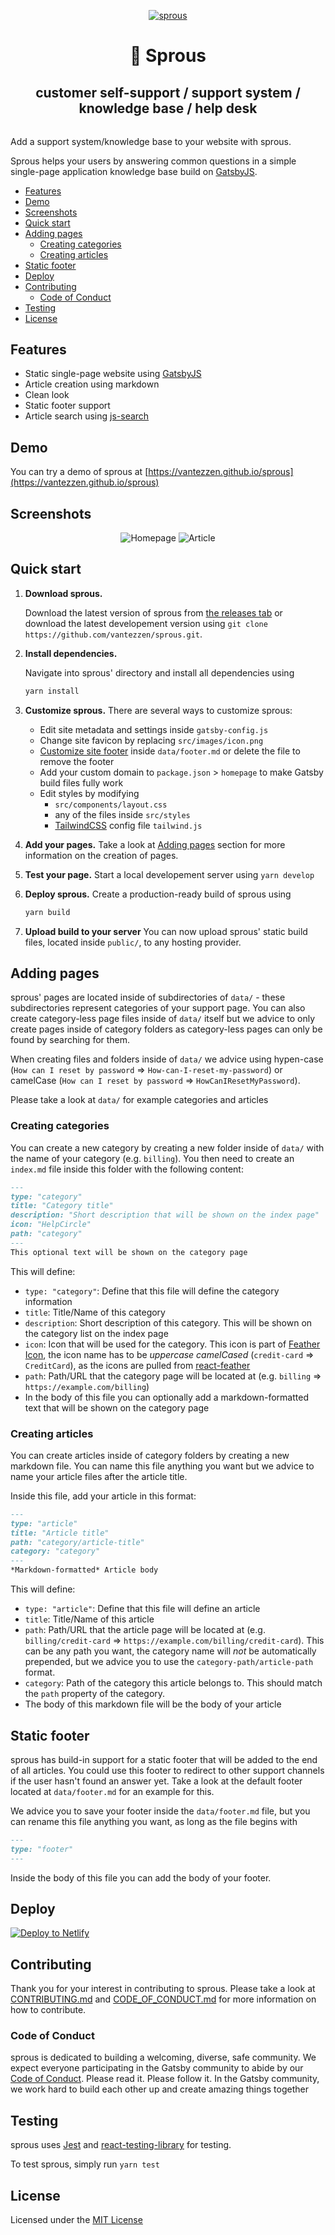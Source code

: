 <p align="center">
  <a href="https://sprous.vantezzen.io">
    <img alt="sprous" src="logo.png" />
  </a>
</p>
<h1 align="center">
  🌱 Sprous
</h1>
<h2 align="center" style="margin-bottom:2rem">
  customer self-support / support system / knowledge base / help desk
</h2>

Add a support system/knowledge base to your website with sprous.

Sprous helps your users by answering common questions in a simple single-page application knowledge base build on [GatsbyJS](https://www.gatsbyjs.org).


- [Features](#features)
- [Demo](#demo)
- [Screenshots](#screenshots)
- [Quick start](#quick-start)
- [Adding pages](#adding-pages)
  - [Creating categories](#creating-categories)
  - [Creating articles](#creating-articles)
- [Static footer](#static-footer)
- [Deploy](#deploy)
- [Contributing](#contributing)
  - [Code of Conduct](#code-of-conduct)
- [Testing](#testing)
- [License](#license)

## Features
- Static single-page website using [GatsbyJS](https://www.gatsbyjs.org)
- Article creation using markdown
- Clean look
- Static footer support
- Article search using [js-search](https://github.com/bvaughn/js-search)

## Demo
You can try a demo of sprous at [https://vantezzen.github.io/sprous](https://vantezzen.github.io/sprous)

## Screenshots
<p align="center">
  <img alt="Homepage" src="screenshot_1.png" />
  <img alt="Article" src="screenshot_2.png" />
</p>


## Quick start

1.  **Download sprous.**

    Download the latest version of sprous from [the releases tab](https://github.com/vantezzen/sprous/releases) or download the latest developement version using `git clone https://github.com/vantezzen/sprous.git`.

2.  **Install dependencies.**

    Navigate into sprous' directory and install all dependencies using
    ```bash
    yarn install
    ```

3.  **Customize sprous.**
    There are several ways to customize sprous:
    - Edit site metadata and settings inside `gatsby-config.js`
    - Change site favicon by replacing `src/images/icon.png`
    - [Customize site footer](#static-footer) inside `data/footer.md` or delete the file to remove the footer
    - Add your custom domain to `package.json` > `homepage` to make Gatsby build files fully work
    - Edit styles by modifying 
      - `src/components/layout.css`
      - any of the files inside `src/styles`
      - [TailwindCSS](http://tailwindcss.com/) config file `tailwind.js`
4. **Add your pages.**
    Take a look at [Adding pages](#adding-pages) section for more information on the creation of pages.
5. **Test your page.**
    Start a local developement server using `yarn develop`
6. **Deploy sprous.**
    Create a production-ready build of sprous using
    ```bash
    yarn build
    ```
7. **Upload build to your server**
    You can now upload sprous' static build files, located inside `public/`, to any hosting provider.

## Adding pages
sprous' pages are located inside of subdirectories of `data/` - these subdirectories represent categories of your support page. 
You can also create category-less page files inside of `data/` itself but we advice to only create pages inside of category folders as category-less pages can only be found by searching for them.

When creating files and folders inside of `data/` we advice using hypen-case (`How can I reset by password` => `How-can-I-reset-my-password`) or camelCase (`How can I reset by password` => `HowCanIResetMyPassword`).

Please take a look at `data/` for example categories and articles

### Creating categories
You can create a new category by creating a new folder inside of `data/` with the name of your category (e.g. `billing`). 
You then need to create an `index.md` file inside this folder with the following content:
```md
---
type: "category"
title: "Category title"
description: "Short description that will be shown on the index page"
icon: "HelpCircle"
path: "category"
---
This optional text will be shown on the category page
```
This will define:
- `type: "category"`: Define that this file will define the category information
- `title`: Title/Name of this category
- `description`: Short description of this category. This will be shown on the category list on the index page
- `icon`: Icon that will be used for the category. This icon is part of [Feather Icon](https://feathericons.com/), the icon name has to be *uppercase camelCased* (`credit-card` => `CreditCard`), as the icons are pulled from [react-feather](https://github.com/feathericons/react-feather)
- `path`: Path/URL that the category page will be located at (e.g. `billing` => `https://example.com/billing`)
- In the body of this file you can optionally add a markdown-formatted text that will be shown on the category page

### Creating articles
You can create articles inside of category folders by creating a new markdown file. You can name this file anything you want but we advice to name your article files after the article title.

Inside this file, add your article in this format:
```md
---
type: "article"
title: "Article title"
path: "category/article-title"
category: "category"
---
*Markdown-formatted* Article body
```
This will define:
- `type: "article"`: Define that this file will define an article
- `title`: Title/Name of this article
- `path`: Path/URL that the article page will be located at (e.g. `billing/credit-card` => `https://example.com/billing/credit-card`). This can be any path you want, the category name will *not* be automatically prepended, but we advice you to use the `category-path/article-path` format.
- `category`: Path of the category this article belongs to. This should match the `path` property of the category.
- The body of this markdown file will be the body of your article

## Static footer
sprous has build-in support for a static footer that will be added to the end of all articles. You could use this footer to redirect to other support channels if the user hasn't found an answer yet. Take a look at the default footer located at `data/footer.md` for an example for this.

We advice you to save your footer inside the `data/footer.md` file, but you can rename this file anything you want, as long as the file begins with
```md
---
type: "footer"
---
```
Inside the body of this file you can add the body of your footer.

## Deploy

[![Deploy to Netlify](https://www.netlify.com/img/deploy/button.svg)](https://app.netlify.com/start/deploy?repository=https://github.com/vantezzen/sprous)

## Contributing
Thank you for your interest in contributing to sprous. Please take a look at [CONTRIBUTING.md](CONTRIBUTING.md) and [CODE_OF_CONDUCT.md](CODE_OF_CONDUCT.md) for more information on how to contribute.

### Code of Conduct
sprous is dedicated to building a welcoming, diverse, safe community. We expect everyone participating in the Gatsby community to abide by our [Code of Conduct](CODE_OF_CONDUCT.md). Please read it. Please follow it. In the Gatsby community, we work hard to build each other up and create amazing things together

## Testing
sprous uses [Jest](https://jestjs.io/) and [react-testing-library](https://github.com/kentcdodds/react-testing-library) for testing.

To test sprous, simply run `yarn test`

## License
Licensed under the [MIT License](license.md)